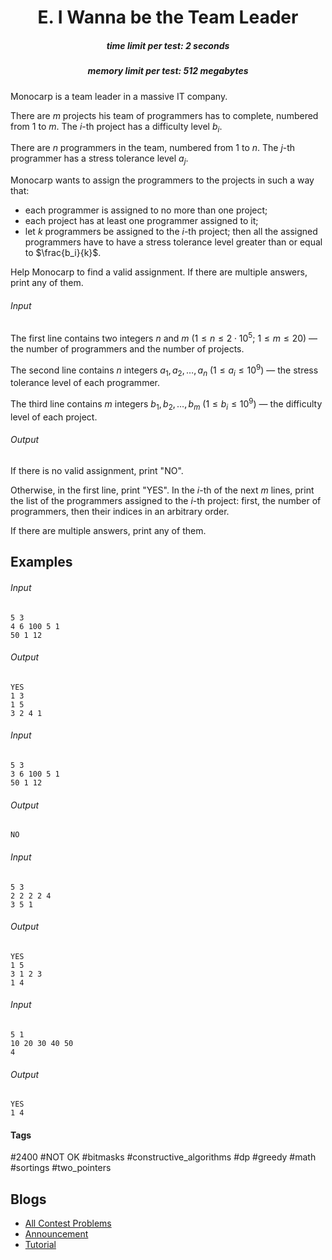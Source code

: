 <h1 style='text-align: center;'> E. I Wanna be the Team Leader</h1>

<h5 style='text-align: center;'>time limit per test: 2 seconds</h5>
<h5 style='text-align: center;'>memory limit per test: 512 megabytes</h5>

Monocarp is a team leader in a massive IT company.

There are $m$ projects his team of programmers has to complete, numbered from $1$ to $m$. The $i$-th project has a difficulty level $b_i$.

There are $n$ programmers in the team, numbered from $1$ to $n$. The $j$-th programmer has a stress tolerance level $a_j$.

Monocarp wants to assign the programmers to the projects in such a way that: 

* each programmer is assigned to no more than one project;
* each project has at least one programmer assigned to it;
* let $k$ programmers be assigned to the $i$-th project; then all the assigned programmers have to have a stress tolerance level greater than or equal to $\frac{b_i}{k}$.

Help Monocarp to find a valid assignment. If there are multiple answers, print any of them.

###### Input

The first line contains two integers $n$ and $m$ ($1 \le n \le 2 \cdot 10^5$; $1 \le m \le 20$) — the number of programmers and the number of projects.

The second line contains $n$ integers $a_1, a_2, \dots, a_n$ ($1 \le a_i \le 10^9$) — the stress tolerance level of each programmer.

The third line contains $m$ integers $b_1, b_2, \dots, b_m$ ($1 \le b_i \le 10^9$) — the difficulty level of each project.

###### Output

If there is no valid assignment, print "NO".

Otherwise, in the first line, print "YES". In the $i$-th of the next $m$ lines, print the list of the programmers assigned to the $i$-th project: first, the number of programmers, then their indices in an arbitrary order.

If there are multiple answers, print any of them.

## Examples

###### Input


```text
5 3
4 6 100 5 1
50 1 12
```
###### Output


```text
YES
1 3
1 5
3 2 4 1
```
###### Input


```text
5 3
3 6 100 5 1
50 1 12
```
###### Output


```text
NO
```
###### Input


```text
5 3
2 2 2 2 4
3 5 1
```
###### Output


```text
YES
1 5
3 1 2 3
1 4
```
###### Input


```text
5 1
10 20 30 40 50
4
```
###### Output


```text
YES
1 4
```


#### Tags 

#2400 #NOT OK #bitmasks #constructive_algorithms #dp #greedy #math #sortings #two_pointers 

## Blogs
- [All Contest Problems](../Educational_Codeforces_Round_156_(Rated_for_Div._2).md)
- [Announcement](../blogs/Announcement.md)
- [Tutorial](../blogs/Tutorial.md)
